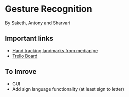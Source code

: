 # Gesture Recognition

By Saketh, Antony and Sharvari

## Important links
- [Hand tracking landmarks from mediapipe](https://developers.google.com/mediapipe/solutions/vision/hand_landmarker)
- [Trello Board](https://trello.com/b/zqu0RSHD/gesture-recognition)

## To Imrove
- GUI
- Add sign language functionality (at least sign to letter)